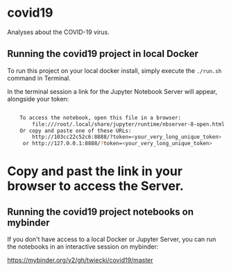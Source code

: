 # covid19
Analyses about the COVID-19 virus.

## Running the covid19 project in local Docker

To run this project on your local docker install, simply execute the `./run.sh` command in Terminal.

In the terminal session a link for the Jupyter Notebook Server will appear, alongside your token:

```bash

    To access the notebook, open this file in a browser:
        file:///root/.local/share/jupyter/runtime/nbserver-8-open.html
    Or copy and paste one of these URLs:
        http://103cc22c52c6:8888/?token=<your_very_long_unique_token>
     or http://127.0.0.1:8888/?token=<your_very_long_unique_token>
```

Copy and past the link in your browser to access the Server.
=======

## Running the covid19 project notebooks on mybinder

If you don't have access to a local Docker or Jupyter Server, you can run the notebooks in an interactive session on mybinder:

https://mybinder.org/v2/gh/twiecki/covid19/master

